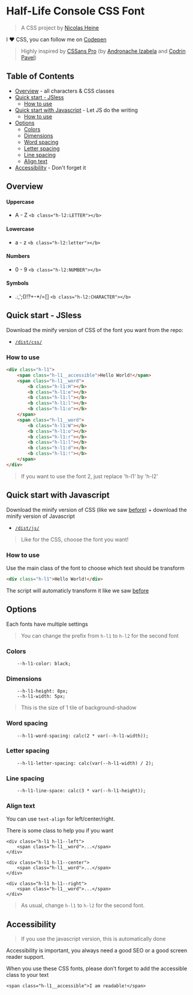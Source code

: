 # Half-Life Console CSS Font

> A CSS project by [Nicolas Heine](http:www.nicolasheine.fr)

I ❤️ CSS, you can follow me on [Codepen](https://codepen.io/nicolasheine/)

> Highly inspired by [CSSans Pro](https://github.com/ZeroSpree/CSSans.Pro) (by [Andronache Izabela](https://www.instagram.com/izadraws/) and [Codrin Pavel](https://twitter.com/zerospree))

## Table of Contents

* [Overview](#overview) - all characters & CSS classes
* [Quick start - JSless](#quick-start-javascriptless)
	* [How to use](#htu-1)
* [Quick start with Javascript](#quick-start---javascript-version) - Let JS do the writing
	* [How to use](#htu-2)
* [Options](#options)
  * [Colors](#colors)
  * [Dimensions](#dimensions)
  * [Word spacing](#word-spacing)
  * [Letter spacing](#letter-spacing)
  * [Line spacing](#line-height)
  * [Align text](#align-text)
* [Accessibility](#accessibility) - Don't forget it

## Overview

#### Uppercase
* A - Z `<b class="h-l2:LETTER"></b>`

#### Lowercase
* a - z `<b class="h-l2:letter"></b>`

#### Numbers
* 0 - 9 `<b class="h-l2:NUMBER"></b>`

#### Symbols
* .:,';()!?+-\*/=[] `<b class="h-l2:CHARACTER"></b>`

## Quick start - JSless

Download the minify version of CSS of the font you want from the repo:
* [`/dist/css/`](https://github.com/NicolasHeine/Half-Life-Console-Fonts-CSS/tree/master/dist/css)

### How to use

```html
<div class="h-l1">
	<span class="h-l1__accessible">Hello World!</span>
	<span class="h-l1__word">
		<b class="h-l1:H"></b>
		<b class="h-l1:e"></b>
		<b class="h-l1:l"></b>
		<b class="h-l1:l"></b>
		<b class="h-l1:o"></b>
	</span>
	<span class="h-l1__word">
		<b class="h-l1:W"></b>
		<b class="h-l1:o"></b>
		<b class="h-l1:r"></b>
		<b class="h-l1:l"></b>
		<b class="h-l1:d"></b>
		<b class="h-l1:!"></b>
	</span>
</div>
```

> If you want to use the font 2, just replace 'h-l1' by 'h-l2'

## Quick start with Javascript

Download the minify version of CSS (like we saw [before](#quick-start-javascriptless)) + download the minify version of Javascript
* [`/dist/js/`](https://github.com/NicolasHeine/Half-Life-Console-Fonts-CSS/tree/master/dist/js)

> Like for the CSS, choose the font you want!

### How to use

Use the main class of the font to choose which text should be transform
```html
<div class="h-l1">Hello World!</div>
```

The script will automaticly transform it like we saw [before](#quick-start-javascriptless)

## Options

Each fonts have multiple settings

> You can change the prefix from `h-l1` to `h-l2` for the second font

### Colors
```
	--h-l1-color: black;
```

### Dimensions
```
	--h-l1-height: 8px;
	--h-l1-width: 5px;
```

> This is the size of 1 tile of background-shadow

### Word spacing
```
	--h-l1-word-spacing: calc(2 * var(--h-l1-width));
```

### Letter spacing
```
	--h-l1-letter-spacing: calc(var(--h-l1-width) / 2);
```

### Line spacing
```
	--h-l1-line-space: calc(3 * var(--h-l1-height));
```

### Align text
You can use `text-align` for left/center/right.

There is some class to help you if you want
```
<div class="h-l1 h-l1--left">
	<span class="h-l1__word">...</span>
</div>

<div class="h-l1 h-l1--center">
	<span class="h-l1__word">...</span>
</div>

<div class="h-l1 h-l1--right">
	<span class="h-l1__word">...</span>
</div>
```

> As usual, change `h-l1` to `h-l2` for the second font.

## Accessibility
> If you use the javascript version, this is automatically done

Accessibility is important, you always need a good SEO or a good screen reader support.

When you use these CSS fonts, please don't forget to add the accessible class to your text
```
<span class="h-l1__accessible">I am readable!</span>
``` 